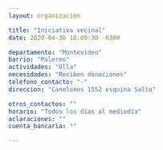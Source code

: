 ```yaml
---
layout: organizacion

title: "Iniciativa vecinal"
date: 2020-04-30 18:09:30 -0300

departamento: "Montevideo"
barrio: "Palermo"
actividades: "Olla"
necesidades: "Reciben donaciones"
telefono_contacto: "-"
direccion: "Canelones 1552 esquina Salto"

otros_contactos: ""
horario: "Todos los días al mediodía"
aclaraciones: ""
cuenta_bancaria: ""

---
```

